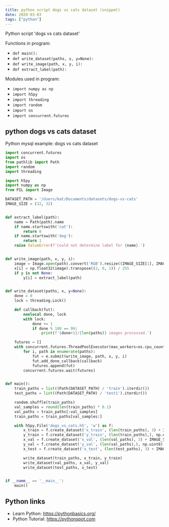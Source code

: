 ```yaml
---
title: python script dogs vs cats dataset (snippet)
date: 2020-03-03
tags: ["python"]
---
```

Python script 'dogs vs cats dataset'

Functions in program: 
* `def main():`
* `def write_dataset(paths, x, y=None):`
* `def write_image(path, x, y, i):`
* `def extract_label(path):`

Modules used in program: 
* `import numpy as np`
* `import h5py`
* `import threading`
* `import random`
* `import os`
* `import concurrent.futures`

## python dogs vs cats dataset

Python mysql example: dogs vs cats dataset

```python
import concurrent.futures
import os
from pathlib import Path
import random
import threading

import h5py
import numpy as np
from PIL import Image

DATASET_PATH = '/Users/kat/Documents/datasets/dogs-vs-cats'
IMAGE_SIZE = (32, 32)


def extract_label(path):
    name = Path(path).name
    if name.startswith('cat'):
        return 0
    if name.startswith('dog'):
        return 1
    raise ValueError(f'Could not determine label for {name}.')


def write_image(path, x, y, i):
    image = Image.open(path).convert('RGB').resize((IMAGE_SIZE[1], IMAGE_SIZE[0]), Image.LANCZOS)
    x[i] = np.float32(image).transpose((2, 0, 1)) / 255
    if y is not None:
        y[i] = extract_label(path)


def write_dataset(paths, x, y=None):
    done = 0
    lock = threading.Lock()

    def callback(fut):
        nonlocal done, lock
        with lock:
            done += 1
            if done % 100 == 99:
                print(f'{done+1}/{len(paths)} images processed.')

    futures = []
    with concurrent.futures.ThreadPoolExecutor(max_workers=os.cpu_count()) as e:
        for i, path in enumerate(paths):
            fut = e.submit(write_image, path, x, y, i)
            fut.add_done_callback(callback)
            futures.append(fut)
        concurrent.futures.wait(futures)


def main():
    train_paths = list((Path(DATASET_PATH) / 'train').iterdir())
    test_paths = list((Path(DATASET_PATH) / 'test1').iterdir())

    random.shuffle(train_paths)
    val_samples = round(len(train_paths) * 0.1)
    val_paths = train_paths[:val_samples]
    train_paths = train_paths[val_samples:]

    with h5py.File('dogs_vs_cats.h5', 'w') as f:
        x_train = f.create_dataset('x_train', (len(train_paths), 3) + IMAGE_SIZE, np.float32)
        y_train = f.create_dataset('y_train', (len(train_paths),), np.uint8)
        x_val = f.create_dataset('x_val', (len(val_paths), 3) + IMAGE_SIZE, np.float32)
        y_val = f.create_dataset('y_val', (len(val_paths),), np.uint8)
        x_test = f.create_dataset('x_test', (len(test_paths), 3) + IMAGE_SIZE, np.float32)

        write_dataset(train_paths, x_train, y_train)
        write_dataset(val_paths, x_val, y_val)
        write_dataset(test_paths, x_test)


if __name__ == '__main__':
    main()


```

## Python links

- Learn Python: https://pythonbasics.org/
- Python Tutorial: https://pythonspot.com
